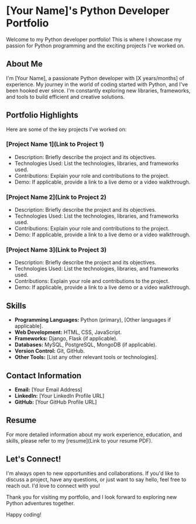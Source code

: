
# [Your Name]'s Python Developer Portfolio

Welcome to my Python developer portfolio! This is where I showcase my passion for Python programming and the exciting projects I've worked on. 

## About Me

I'm [Your Name], a passionate Python developer with [X years/months] of experience. My journey in the world of coding started with Python, and I've been hooked ever since. I'm constantly exploring new libraries, frameworks, and tools to build efficient and creative solutions.

## Portfolio Highlights

Here are some of the key projects I've worked on:

### [Project Name 1](Link to Project 1)

- Description: Briefly describe the project and its objectives.
- Technologies Used: List the technologies, libraries, and frameworks used.
- Contributions: Explain your role and contributions to the project.
- Demo: If applicable, provide a link to a live demo or a video walkthrough.

### [Project Name 2](Link to Project 2)

- Description: Briefly describe the project and its objectives.
- Technologies Used: List the technologies, libraries, and frameworks used.
- Contributions: Explain your role and contributions to the project.
- Demo: If applicable, provide a link to a live demo or a video walkthrough.

### [Project Name 3](Link to Project 3)

- Description: Briefly describe the project and its objectives.
- Technologies Used: List the technologies, libraries, and frameworks used.
- Contributions: Explain your role and contributions to the project.
- Demo: If applicable, provide a link to a live demo or a video walkthrough.

## Skills

- **Programming Languages:** Python (primary), [Other languages if applicable].
- **Web Development:** HTML, CSS, JavaScript.
- **Frameworks:** Django, Flask (if applicable).
- **Databases:** MySQL, PostgreSQL, MongoDB (if applicable).
- **Version Control:** Git, GitHub.
- **Other Tools:** [List any other relevant tools or technologies].

## Contact Information

- **Email:** [Your Email Address]
- **LinkedIn:** [Your LinkedIn Profile URL]
- **GitHub:** [Your GitHub Profile URL]

## Resume

For more detailed information about my work experience, education, and skills, please refer to my [resume](Link to your resume PDF).

## Let's Connect!

I'm always open to new opportunities and collaborations. If you'd like to discuss a project, have any questions, or just want to say hello, feel free to reach out. I'd love to connect with you!

Thank you for visiting my portfolio, and I look forward to exploring new Python adventures together.

Happy coding!
